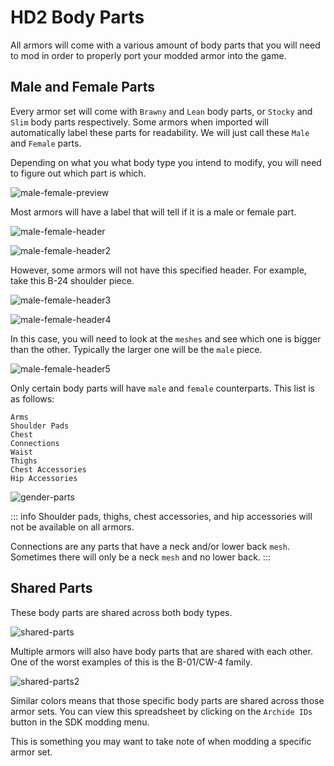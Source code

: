 # HD2 Body Parts

All armors will come with a various amount of body parts that you will need to mod in order to properly port your modded armor into the game.

## Male and Female Parts

Every armor set will come with `Brawny` and `Lean` body parts, or `Stocky` and `Slim` body parts respectively. Some armors when imported will automatically label these parts for readability. We will just call these `Male` and `Female` parts.

Depending on what you what body type you intend to modify, you will need to figure out which part is which.

![male-female-preview](../public/images/armor-modding/male-female-edit.png)

Most armors will have a label that will tell if it is a male or female part.

![male-female-header](../public/images/armor-modding/male-female-header.png)

![male-female-header2](../public/images/armor-modding/male-female-header2.png)

However, some armors will not have this specified header. For example, take this B-24 shoulder piece.

![male-female-header3](../public/images/armor-modding/male-female-header3.png)

![male-female-header4](../public/images/armor-modding/male-female-header4.png)

In this case, you will need to look at the `meshes` and see which one is bigger than the other. Typically the larger one will be the `male` piece.

![male-female-header5](../public/images/armor-modding/male-female-header5.png)

Only certain body parts will have `male` and `female` counterparts. This list is as follows:

    Arms
    Shoulder Pads
    Chest
    Connections
    Waist
    Thighs
    Chest Accessories
    Hip Accessories

![gender-parts](../public/images/armor-modding/gender-parts-edit.png)

::: info
Shoulder pads, thighs, chest accessories, and hip accessories will not be available on all armors.

Connections are any parts that have a neck and/or lower back `mesh`. Sometimes there will only be a neck `mesh` and no lower back.
:::

## Shared Parts

These body parts are shared across both body types.

![shared-parts](../public/images/armor-modding/shared-parts-edit.png)

Multiple armors will also have body parts that are shared with each other. One of the worst examples of this is the B-01/CW-4 family.

![shared-parts2](../public/images/armor-modding/shared-parts2.png)

Similar colors means that those specific body parts are shared across those armor sets. You can view this spreadsheet by clicking on the `Archide IDs` button in the SDK modding menu.

This is something you may want to take note of when modding a specific armor set.
